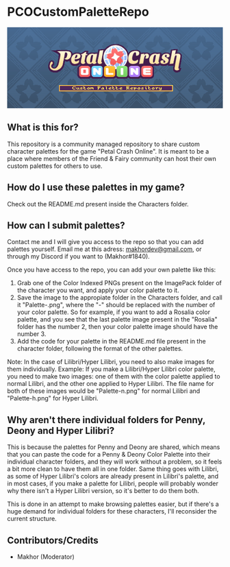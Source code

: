 # PCOCustomPaletteRepo
![banner](https://github.com/Makhor/PCOCustomPaletteRepo/blob/main/banner.png?raw=true)

## What is this for?

This repository is a community managed repository to share custom character palettes for the game "Petal Crash Online".
It is meant to be a place where members of the Friend & Fairy community can host their own custom palettes for others to use.

## How do I use these palettes in my game?
Check out the README.md present inside the Characters folder.

## How can I submit palettes?

Contact me and I will give you access to the repo so that you can add palettes yourself. Email me at this adress: makhordev@gmail.com,
or through my Discord if you want to (Makhor#1840).

Once you have access to the repo, you can add your own palette like this:
1) Grab one of the Color Indexed PNGs present on the ImagePack folder of the character you want, and apply your color palette to it.
2) Save the image to the appropiate folder in the Characters folder, and call it "Palette-.png", where the "-" should be replaced with the number of your color palette. So for example, if you want to add a Rosalia color palette, and you see that the last palette image present in the "Rosalia" folder has the number 2, then your color palette image should have the number 3.
3) Add the code for your palette in the README.md file present in the character folder, following the format of the other palettes.

Note: In the case of Lilibri/Hyper Lilibri, you need to also make images for them individually. Example: If you make a Lilibri/Hyper Lilibri color palette, you need to make two images: one of them with the color palette applied to normal Lilibri, and the other one applied to Hyper Lilibri. The file name for both of these images would be "Palette-n.png" for normal Lilibri and "Palette-h.png" for Hyper Lilibri. 

## Why aren't there individual folders for Penny, Deony and Hyper Lilibri?

This is because the palettes for Penny and Deony are shared, which means that you can paste the code for a Penny & Deony Color Palette into their individual
character folders, and they will work without a problem, so it feels a bit more clean to have them all in one folder. Same thing goes with Lilibri, as
some of Hyper Lilibri's colors are already present in Lilibri's palette, and in most cases, if you make a palette for Lilibri, people will probably wonder why there isn't a Hyper Lilibri version, so it's better to do them both.

This is done in an attempt to make browsing palettes easier, but if there's a huge demand for individual folders for these characters, I'll reconsider the current structure.

## Contributors/Credits
- Makhor (Moderator)

